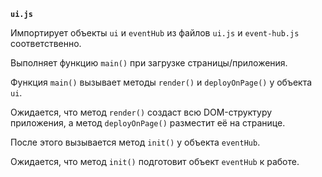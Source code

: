**`ui.js`**

Импортирует объекты `ui` и `eventHub` из файлов `ui.js` и `event-hub.js` соответственно.

Выполняет функцию `main()` при загрузке страницы/приложения. 

Функция `main()` вызывает методы `render()` и `deployOnPage()` у объекта `ui`. 

Ожидается, что метод `render()` создаст всю DOM-структуру приложения, а метод `deployOnPage()` разместит её на странице. 

После этого вызывается метод `init()` у объекта `eventHub`. 

Ожидается, что метод `init()` подготовит объект `eventHub` к работе.
